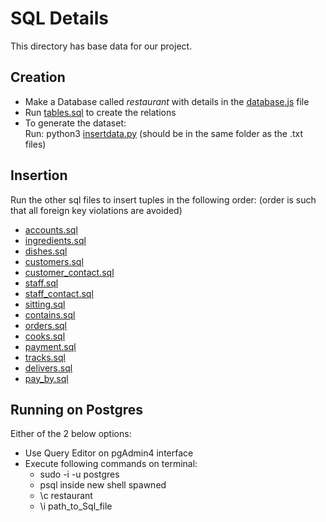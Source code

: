# SQL Details  

This directory has base data for our project.  

## Creation  
- Make a Database called *restaurant* with details in the [database.js](../code/database.js) file
- Run [tables.sql](tables.sql) to create the relations
- To generate the dataset:  
Run: python3 [insertdata.py](insertdata.py) (should be in the same folder as the .txt files)
  
## Insertion  
Run the other sql files to insert tuples in the following order: (order is such that all foreign key violations are avoided)  
- [accounts.sql](accounts.sql)
- [ingredients.sql](ingredients.sql)
- [dishes.sql](dishes.sql)
- [customers.sql](customers.sql)
- [customer_contact.sql](customer_contact.sql)
- [staff.sql](staff.sql)
- [staff_contact.sql](staff_contact.sql)
- [sitting.sql](sitting.sql)
- [contains.sql](contains.sql)
- [orders.sql](orders.sql)
- [cooks.sql](cooks.sql)
- [payment.sql](payment.sql)
- [tracks.sql](tracks.sql)
- [delivers.sql](delivers.sql)
- [pay_by.sql](pay_by.sql)

## Running on Postgres  
Either of the 2 below options: 
- Use Query Editor on pgAdmin4 interface
- Execute following commands on terminal:
  - sudo -i -u postgres
  - psql inside new shell spawned
  - \c restaurant
  - \i path_to_Sql_file
